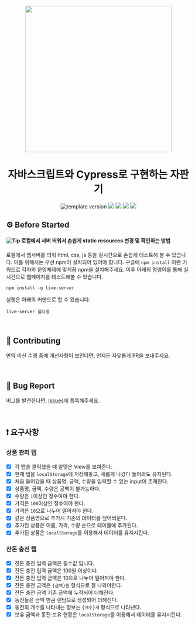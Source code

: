 <p align="middle" >
  <img src="https://nextstep-storage.s3.ap-northeast-2.amazonaws.com/536baaa17ed346bb851cc9f663edb069" width="400">
</p>
  <h1 align="middle">자바스크립트와 Cypress로 구현하는 자판기</h1>
  <p align="middle">
    <img src="https://img.shields.io/badge/version-1.0.0-blue?style=flat-square" alt="template version"/>
    <img src="https://img.shields.io/badge/language-html-red.svg?style=flat-square"/>
    <img src="https://img.shields.io/badge/language-css-blue.svg?style=flat-square"/>
    <img src="https://img.shields.io/badge/language-js-yellow.svg?style=flat-square"/>
    <img src="https://img.shields.io/badge/license-MIT-brightgreen.svg?style=flat-square"/>
  </p>
</p>

## ⚙️ Before Started

#### <img alt="Tip" src="https://img.shields.io/static/v1.svg?label=&message=Tip&style=flat-square&color=673ab8"> 로컬에서 서버 띄워서 손쉽게 static resources 변경 및 확인하는 방법

로컬에서 웹서버를 띄워 html, css, js 등을 실시간으로 손쉽게 테스트해 볼 수 있습니다. 이를 위해서는 우선 npm이 설치되어 있어야 합니다. 구글에 `npm install` 이란 키워드로 각자의 운영체제에 맞게끔 npm을 설치해주세요. 이후 아래의 명령어를 통해 실시간으로 웹페이지를 테스트해볼 수 있습니다.

```
npm install -g live-server
```

실행은 아래의 커맨드로 할 수 있습니다.

```
live-server 폴더명
```

<br/>

## 👏 Contributing

만약 미션 수행 중에 개선사항이 보인다면, 언제든 자유롭게 PR을 보내주세요.

<br/>

## 🐞 Bug Report

버그를 발견한다면, [Issues](https://github.com/next-step/js-vending-machine/issues)에 등록해주세요.

<br/>

## ❗ 요구사항

### 상품 관리 탭

- [x] 각 탭을 클릭했을 때 알맞은 View를 보여준다.
- [x] 현재 탭을 `localStorage`에 저장해놓고, 새롭게 나갔다 들어와도 유지된다.
- [x] 처음 들어갔을 때 상품명, 금액, 수량을 입력할 수 있는 input이 존재한다.
- [x] 상품명, 금액, 수량은 공백이 불가능하다.
- [x] 수량은 `1`이상인 정수여야 한다.
- [x] 가격은 `100`이상인 정수여야 한다.
- [x] 가격은 `10`으로 나누어 떨어져야 한다.
- [x] 같은 상품명으로 추가시 기존의 데이터를 덮어씌운다.
- [x] 추가된 상품은 이름, 가격, 수량 순으로 테이블에 추가된다.
- [x] 추가된 상품은 `localStorage`를 이용해서 데이터를 유지시킨다.

### 잔돈 충전 탭

- [x] 잔돈 충전 입력 금액은 필수값 입니다.
- [x] 잔돈 충전 입력 금액은 100원 이상이다.
- [x] 잔돈 충전 입력 금액은 10으로 나누어 떨어져야 한다.
- [x] 잔돈 충전 금액은 `{금액}원` 형식으로 잘 나와야한다.
- [x] 잔돈 충전 금액 기존 금액에 누적되어 더해진다.
- [x] 동전들은 금액 만큼 랜덤으로 생성되어 더해진다.
- [x] 동전의 개수를 나타내는 정보는 `{개수}개` 형식으로 나타낸다.
- [x] 보유 금액과 동전 보유 현황은 `localStorage`를 이용해서 데이터를 유지시킨다.
